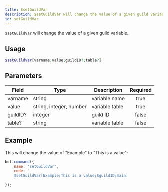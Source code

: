 ```yaml
---
title: $setGuildVar
description: $setGuildVar will change the value of a given guild variable.
id: setGuildVar
---
```


`$setGuildVar` will change the value of a given guild variable.

## Usage

```php
$setGuildVar[varname;value;guildID?;table?]
```

## Parameters

| Field    | Type                    | Description    | Required |
|----------|-------------------------|----------------|:--------:|
| varname  | string                  | variable name  |   true   |
| value    | string, integer, number | variable table |   true   |
| guildID? | integer                 | guild ID       |  false   |
| table?   | string                  | variable table |  false   |

## Example

This will change the value of "Example" to "This is a value":

```javascript
bot.command({
    name: "setGuildVar",
    code: `
    $setGuildVar[Example;This is a value;$guildID;main]
    `
});
```